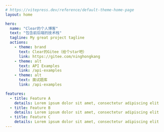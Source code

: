 ```yaml
---
# https://vitepress.dev/reference/default-theme-home-page
layout: home

hero:
  name: "Clear的个人博客"
  text: "包含前后端的技术栈"
  tagline: My great project tagline
  actions:
    - theme: brand
      text: Clear的Gitee（给个star吧）
      link: https://gitee.com/ninghongkang
    - theme: alt
      text: API Examples
      link: /api-examples
    - theme: alt
      text: 面试题库
      link: /api-examples

features:
  - title: Feature A
    details: Lorem ipsum dolor sit amet, consectetur adipiscing elit
  - title: Feature B
    details: Lorem ipsum dolor sit amet, consectetur adipiscing elit
  - title: Feature C
    details: Lorem ipsum dolor sit amet, consectetur adipiscing elit
---
```


